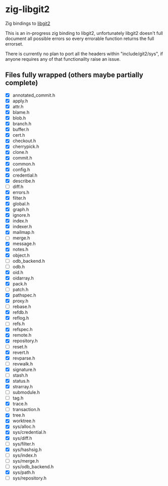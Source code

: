 # zig-libgit2

Zig bindings to [libgit2](https://github.com/libgit2/libgit2)

This is an in-progress zig binding to libgit2, unfortunately libgit2 doesn't full document all possible errors so every errorable function returns the full errorset.

There is currently no plan to port all the headers within "include/git2/sys", if anyone requires any of that functionailty raise an issue.

## Files fully wrapped (others maybe partially complete)

- [X] annotated_commit.h
- [X] apply.h
- [X] attr.h
- [X] blame.h
- [X] blob.h
- [X] branch.h
- [X] buffer.h
- [X] cert.h
- [X] checkout.h
- [X] cherrypick.h
- [X] clone.h
- [X] commit.h
- [X] common.h
- [X] config.h
- [X] credential.h
- [X] describe.h
- [ ] diff.h
- [X] errors.h
- [X] filter.h
- [X] global.h
- [X] graph.h
- [X] ignore.h
- [X] index.h
- [X] indexer.h
- [X] mailmap.h
- [ ] merge.h
- [X] message.h
- [X] notes.h
- [X] object.h
- [ ] odb_backend.h
- [ ] odb.h
- [X] oid.h
- [X] oidarray.h
- [X] pack.h
- [ ] patch.h
- [X] pathspec.h
- [X] proxy.h
- [ ] rebase.h
- [X] refdb.h
- [X] reflog.h
- [ ] refs.h
- [X] refspec.h
- [X] remote.h
- [X] repository.h
- [ ] reset.h
- [X] revert.h
- [X] revparse.h
- [ ] revwalk.h
- [X] signature.h
- [ ] stash.h
- [X] status.h
- [X] strarray.h
- [ ] submodule.h
- [ ] tag.h
- [X] trace.h
- [ ] transaction.h
- [X] tree.h
- [X] worktree.h
- [X] sys/alloc.h
- [X] sys/credential.h
- [X] sys/diff.h
- [ ] sys/filter.h
- [X] sys/hashsig.h
- [ ] sys/index.h
- [ ] sys/merge.h
- [ ] sys/odb_backend.h
- [X] sys/path.h
- [ ] sys/repository.h
